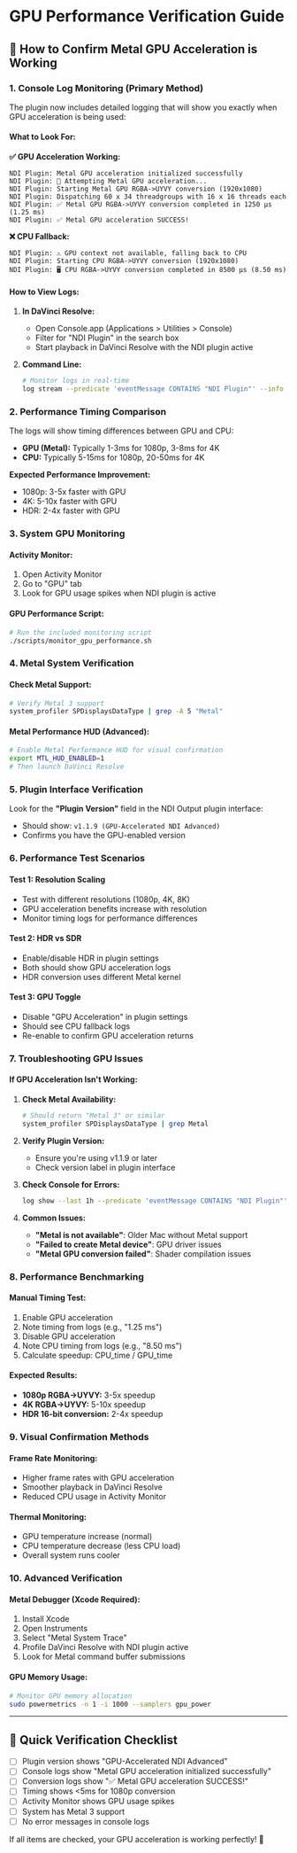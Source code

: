 # GPU Performance Verification Guide

## 🚀 How to Confirm Metal GPU Acceleration is Working

### 1. Console Log Monitoring (Primary Method)

The plugin now includes detailed logging that will show you exactly when GPU acceleration is being used:

#### **What to Look For:**

**✅ GPU Acceleration Working:**
```
NDI Plugin: Metal GPU acceleration initialized successfully
NDI Plugin: 🚀 Attempting Metal GPU acceleration...
NDI Plugin: Starting Metal GPU RGBA->UYVY conversion (1920x1080)
NDI Plugin: Dispatching 60 x 34 threadgroups with 16 x 16 threads each
NDI Plugin: ✅ Metal GPU RGBA->UYVY conversion completed in 1250 μs (1.25 ms)
NDI Plugin: ✅ Metal GPU acceleration SUCCESS!
```

**❌ CPU Fallback:**
```
NDI Plugin: ⚠️ GPU context not available, falling back to CPU
NDI Plugin: Starting CPU RGBA->UYVY conversion (1920x1080)
NDI Plugin: 🖥️ CPU RGBA->UYVY conversion completed in 8500 μs (8.50 ms)
```

#### **How to View Logs:**

1. **In DaVinci Resolve:**
   - Open Console.app (Applications > Utilities > Console)
   - Filter for "NDI Plugin" in the search box
   - Start playback in DaVinci Resolve with the NDI plugin active

2. **Command Line:**
   ```bash
   # Monitor logs in real-time
   log stream --predicate 'eventMessage CONTAINS "NDI Plugin"' --info
   ```

### 2. Performance Timing Comparison

The logs will show timing differences between GPU and CPU:

- **GPU (Metal):** Typically 1-3ms for 1080p, 3-8ms for 4K
- **CPU:** Typically 5-15ms for 1080p, 20-50ms for 4K

**Expected Performance Improvement:**
- 1080p: 3-5x faster with GPU
- 4K: 5-10x faster with GPU
- HDR: 2-4x faster with GPU

### 3. System GPU Monitoring

#### **Activity Monitor:**
1. Open Activity Monitor
2. Go to "GPU" tab
3. Look for GPU usage spikes when NDI plugin is active

#### **GPU Performance Script:**
```bash
# Run the included monitoring script
./scripts/monitor_gpu_performance.sh
```

### 4. Metal System Verification

#### **Check Metal Support:**
```bash
# Verify Metal 3 support
system_profiler SPDisplaysDataType | grep -A 5 "Metal"
```

#### **Metal Performance HUD (Advanced):**
```bash
# Enable Metal Performance HUD for visual confirmation
export MTL_HUD_ENABLED=1
# Then launch DaVinci Resolve
```

### 5. Plugin Interface Verification

Look for the **"Plugin Version"** field in the NDI Output plugin interface:
- Should show: `v1.1.9 (GPU-Accelerated NDI Advanced)`
- Confirms you have the GPU-enabled version

### 6. Performance Test Scenarios

#### **Test 1: Resolution Scaling**
- Test with different resolutions (1080p, 4K, 8K)
- GPU acceleration benefits increase with resolution
- Monitor timing logs for performance differences

#### **Test 2: HDR vs SDR**
- Enable/disable HDR in plugin settings
- Both should show GPU acceleration logs
- HDR conversion uses different Metal kernel

#### **Test 3: GPU Toggle**
- Disable "GPU Acceleration" in plugin settings
- Should see CPU fallback logs
- Re-enable to confirm GPU acceleration returns

### 7. Troubleshooting GPU Issues

#### **If GPU Acceleration Isn't Working:**

1. **Check Metal Availability:**
   ```bash
   # Should return "Metal 3" or similar
   system_profiler SPDisplaysDataType | grep Metal
   ```

2. **Verify Plugin Version:**
   - Ensure you're using v1.1.9 or later
   - Check version label in plugin interface

3. **Check Console for Errors:**
   ```bash
   log show --last 1h --predicate 'eventMessage CONTAINS "NDI Plugin"' --info
   ```

4. **Common Issues:**
   - **"Metal is not available"**: Older Mac without Metal support
   - **"Failed to create Metal device"**: GPU driver issues
   - **"Metal GPU conversion failed"**: Shader compilation issues

### 8. Performance Benchmarking

#### **Manual Timing Test:**
1. Enable GPU acceleration
2. Note timing from logs (e.g., "1.25 ms")
3. Disable GPU acceleration
4. Note CPU timing from logs (e.g., "8.50 ms")
5. Calculate speedup: CPU_time / GPU_time

#### **Expected Results:**
- **1080p RGBA→UYVY:** 3-5x speedup
- **4K RGBA→UYVY:** 5-10x speedup
- **HDR 16-bit conversion:** 2-4x speedup

### 9. Visual Confirmation Methods

#### **Frame Rate Monitoring:**
- Higher frame rates with GPU acceleration
- Smoother playback in DaVinci Resolve
- Reduced CPU usage in Activity Monitor

#### **Thermal Monitoring:**
- GPU temperature increase (normal)
- CPU temperature decrease (less CPU load)
- Overall system runs cooler

### 10. Advanced Verification

#### **Metal Debugger (Xcode Required):**
1. Install Xcode
2. Open Instruments
3. Select "Metal System Trace"
4. Profile DaVinci Resolve with NDI plugin active
5. Look for Metal command buffer submissions

#### **GPU Memory Usage:**
```bash
# Monitor GPU memory allocation
sudo powermetrics -n 1 -i 1000 --samplers gpu_power
```

---

## 🎯 Quick Verification Checklist

- [ ] Plugin version shows "GPU-Accelerated NDI Advanced"
- [ ] Console logs show "Metal GPU acceleration initialized successfully"
- [ ] Conversion logs show "✅ Metal GPU acceleration SUCCESS!"
- [ ] Timing shows <5ms for 1080p conversion
- [ ] Activity Monitor shows GPU usage spikes
- [ ] System has Metal 3 support
- [ ] No error messages in console logs

If all items are checked, your GPU acceleration is working perfectly! 🚀 
